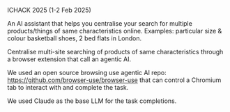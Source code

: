 ICHACK 2025 (1-2 Feb 2025)

An AI assistant that helps you centralise your search for multiple products/things of same characteristics online. Examples: particular size & colour basketball shoes, 2 bed flats in London.

Centralise multi-site searching of products of same characteristics through a browser extension that call an agentic AI.

We used an open source browsing use agentic AI repo: https://github.com/browser-use/browser-use that can control a Chromium tab to interact with and complete the task.

We used Claude as the base LLM for the task completions.
